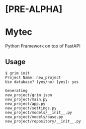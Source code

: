 # [PRE-ALPHA]
# Mytec

Python Framework on top of FastAPI

## Usage

```shell
$ grim init 
Project Name: new_project
Use database? (yes/no) [yes]: yes

Generating
new_project/grim.json
new_project/main.py
new_project/app.py
new_project/settings.py
new_project/models/__init__.py
new_project/models/base.py
new_project/repository/__init__.py
```
